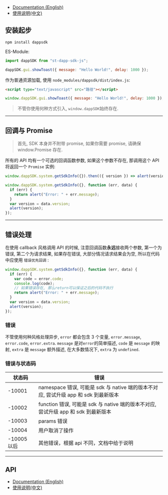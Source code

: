 - [Documentation (English)](README_en.md)
- [使用说明(中文)](README_zh.md)

## 安装起步

`npm install dappsdk`

ES-Module:

```js
import dappSDK from "st-dapp-sdk-js";

dappSDK.gui.showToast({ message: "Hello World!", delay: 1000 });
```

作为普通资源加载, 使用 `node_modules/dappsdk/dist/index.js`:

```html
<script type="text/javascript" src="路径"></script>
```

```js
window.dappSDK.gui.showToast({ message: "Hello World!", delay: 1000 });
```

> 不管你使用何种方式引入, `window.dappSDK`始终存在.

---

## 回调与 Promise

> 首先, SDK 本身并不附带 promise, 如果你需要 promise, 请确保 window.Promise 存在.

所有的 API 均有一个可选的回调函数参数, 如果这个参数不存在, 那调用这个 API 将返回一个 `Promise` 实例:

```js
window.dappSDK.system.getSdkInfo({}).then(({ version }) => alert(version));

window.dappSDK.system.getSdkInfo({}, function (err, data) {
  if (err) {
    return alert("Error: " + err.message);
  }
  var version = data.version;
  alert(version);
});
```

---

## 错误处理

在使用 callback 风格调用 API 的时候, 注意回调函数**永远**接收两个参数, 第一个为错误,
第二个为请求结果, 如果存在错误, 大部分情况请求结果会为空, 所以在代码中应使用 `错误优先回调` :

```js
window.dappSDK.system.getSdkInfo({}, function (err, data) {
  if (err) {
    var code = error.code;
    console.log(code);
    // 如果错误存在, 那么return可以保证之后的代码不执行
    return alert("Error: " + err.message);
  }
  var version = data.version;
  alert(version);
});
```

### 错误

不管使用何种风格处理异步, `error` 都会包含 3 个变量, `error.message`, `error.code`, `error.extra`.
`message` 是对`error`的简单描述,
`code` 是 `message` 的映射,
`extra` 是 `message` 额外描述, 在大多数情况下, `extra` 为 `undefined`.

### 错误与状态码

| 状态码      | 错误                                                                                |
| ----------- | ----------------------------------------------------------------------------------- |
| -10001      | namespace 错误, 可能是 sdk 与 native 端的版本不对应, 尝试升级 app 和 sdk 到最新版本 |
| -10002      | function 错误, 可能是 sdk 与 native 端的版本不对应, 尝试升级 app 和 sdk 到最新版本  |
| -10003      | params 错误                                                                         |
| -10004      | 用户取消了操作                                                                      |
| -10005 以后 | 其他错误，根据 api 不同，文档中给于说明                                             |

---

## API

- [Documentation (English)](README_en.md)
- [使用说明(中文)](README_zh.md)
